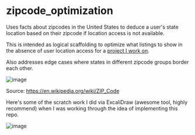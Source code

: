 # zipcode_optimization

 Uses facts about zipcodes in the United States to deduce a user's state location based on their zipcode if location access is not available.

This is intended as logical scaffolding to optimize what listings to show in the absence of user location access for a [project I work on](https://offroadfunfinder.com).

Also addresses edge cases where states in different zipcode groups border each other.

![image](https://user-images.githubusercontent.com/39539208/226200787-db5ec6bf-3b0e-40db-b1ec-0d030e8794e1.png)

Source: https://en.wikipedia.org/wiki/ZIP_Code

Here's some of the scratch work I did via ExcaliDraw (awesome tool, highly recommend) when I was working through the idea of implementing this repo.

![image](https://user-images.githubusercontent.com/39539208/226204220-cbab0333-7226-4a76-94d2-181b3c36e162.png)


